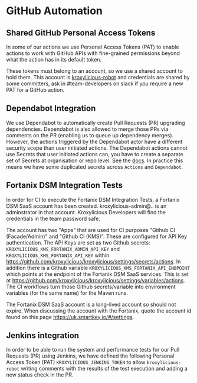 # GitHub Automation

## Shared GitHub Personal Access Tokens

In some of our actions we use Personal Access Tokens (PAT) to enable actions
to work with GitHub APIs with fine-grained permissions beyond what the action
has in its default token.

These tokens must belong to an account, so we use a shared account to hold them. This account
is [kroxylicious-robot](https://github.com/kroxylicious-robot) and credentials are shared by some committers, ask in #team-developers
on slack if you require a new PAT for a GitHub action.

## Dependabot Integration

We use Dependabot to automatically create Pull Requests (PR) upgrading dependencies. Dependabot is also allowed to merge
those PRs via comments on the PR (enabling us to queue up dependency merges). However, the actions triggered by the
Dependabot actor have a different security scope than user initiated actions. The Dependabot actions cannot use Secrets
that user initiated actions can, you have to create a separate set of Secrets at organisation or repo level. See the 
[docs](https://docs.github.com/en/code-security/dependabot/working-with-dependabot/configuring-access-to-private-registries-for-dependabot).
In practice this means we have some duplicated secrets across `Actions` and `Dependabot`.

## Fortanix DSM Integration Tests

In order for CI to execute the Fortanix DSM Integration Tests, a Fortanix DSM SaaS account has been created.  kroxylicious-admin@.. is an
adminstrator in that account.  Kroxylicious Developers will find the credentials in the team password safe.

The account has two "Apps" that are used for CI purposes "Github CI (Facade/Admin)"  and "Github CI (KMS)".  These are configured for API Key
authentication.    The API Keys are set as two Github secrets: `KROXYLICIOUS_KMS_FORTANIX_ADMIN_API_KEY` and `KROXYLICIOUS_KMS_FORTANIX_API_KEY`
within https://github.com/kroxylicious/kroxylicious/settings/secrets/actions.   In addition there is a Github variable `KROXYLICIOUS_KMS_FORTANIX_API_ENDPOINT`
which points at the endpoint of the Fortanix DSM SaaS services.  This is set at https://github.com/kroxylicious/kroxylicious/settings/variables/actions. The CI
workflows turn those Github secrets/variable into environment variables (for the same name) for the Maven runs.

The Fortanix DSM SaaS account is a long-lived account so should not expire.  When discussing the account with the Fortanix, quote the account id
found on this page https://uk.smartkey.io/#/settings.

## Jenkins integration

In order to be able to run the system and performance tests for our Pull Requests (PR) using Jenkins, we have defined the following Personal Access Token (PAT) 
`KROXYLICIOUS_JENKINS_TOKEN` to allow `kroxylicious-robot` writing comments with the results of the test execution and adding a new status check in the PR.

